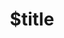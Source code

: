 ---
title: $title
second_title: Aspose.OCR for .NET API Reference
description: $description
type: docs
weight: $weight
url: /net/$ref/
---